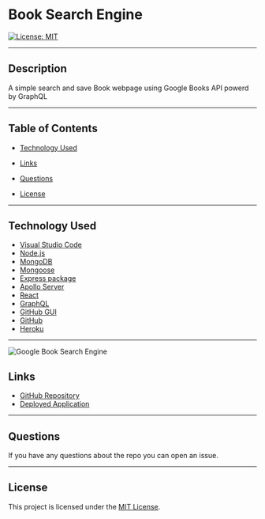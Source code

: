 # Book Search Engine

[![License: MIT](https://img.shields.io/badge/License-MIT-yellow.svg)](https://opensource.org/licenses/MIT)



---

## Description

A simple  search and save  Book webpage using Google Books API powerd by GraphQL

---

## Table of Contents

- [Technology Used](#technology-used)

- [Links](#links)

- [Questions](#questions)

- [License](#license)

---

## Technology Used

- [Visual Studio Code](https://code.visualstudio.com/)
- [Node.js](https://nodejs.org/en/)
- [MongoDB](https://www.mongodb.com/)
- [Mongoose](https://mongoosejs.com/)
- [Express package](https://www.npmjs.com/package/express)
- [Apollo Server](https://www.npmjs.com/package/@apollo/client)
- [React](https://www.npmjs.com/package/react)
- [GraphQL](https://www.npmjs.com/package/graphql)
- [GitHub GUI](https://desktop.github.com/)
- [GitHub](https://www.github.com)
- [Heroku](https://www.heroku.com)

---

![Google Book Search Engine](https://i.ibb.co/6Xy8nrn/22.jpg)

## Links

- [GitHub Repository](https://github.com/kumenger/book-serach-engine-fullstack)
- [Deployed Application](https://kume-book-app.herokuapp.com/)

---

## Questions

If you have any questions about the repo you can open an issue.



---

## License

This project is licensed under the [MIT License](https://choosealicense.com/licenses/mit).

